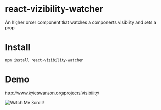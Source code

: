 # react-vizibility-watcher
An higher order component that watches a components visibility and sets a prop

# Install
`npm install react-vizibility-watcher`

# Demo
http://www.kyleswanson.org/projects/visibility/

![Watch Me Scroll!](http://www.kyleswanson.org/images/reactVizGif.gif)
